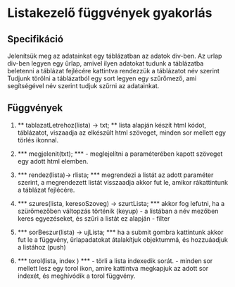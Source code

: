 # Listakezelő függvények gyakorlás 

## Specifikáció

Jelenítsük meg az adatainkat egy táblázatban az adatok div-ben.
Az urlap div-ben legyen egy űrlap, 
amivel ilyen adatokat tudunk a táblázatba beletenni
a táblázat fejlécére kattintva rendezzük a táblázatot név szerint
Tudjunk törölni a táblázatból egy sort
legyen egy szűrőmező, ami segítségével név szerint tudjuk szűrni az adatainkat. 

## Függvények

1. ** tablazatLetrehoz(lista) -> txt; **   lista alapján készít html kódot, táblázatot, viszaadja  az elkészült html szöveget, minden sor mellett egy törlés ikonnal. 

2. *** megjelenit(txt); *** - meglejelítni a paraméterében kapott szöveget egy adott html elemben. 

3. *** rendez(lista)-> rlista; ***  megrendezi a listát az adott paraméter szerint, a megrendezett listát visszaadja  akkor fut le, amikor rákattintunk a táblázat fejlécére. 

4. *** szures(lista, keresoSzoveg) -> szurtLista; *** akkor fog lefutni, ha a szürőmezőben váltopzás történik (keyup) - a listában a név mezőben keres egyezéseket, és szűri a listát ez alapján - filter 

5. *** sorBeszur(lista) -> ujLista; ***  ha a submit gombra kattintunk akkor fut le a függvény, űrlapadatokat átalakítjuk objektummá, és hozzuáadjuk a listához (push)

6. *** torol(lista, index ) *** - törli a lista indexedik  sorát. - minden sor mellett lesz egy torol ikon, amire kattintva megkapjuk az adott sor indexét, és meghívódik a torol függvény. 


